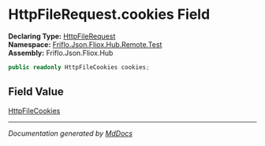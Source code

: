 ﻿<!--  
  <auto-generated>   
    The contents of this file were generated by a tool.  
    Changes to this file may be list if the file is regenerated  
  </auto-generated>   
-->

# HttpFileRequest.cookies Field

**Declaring Type:** [HttpFileRequest](../index.md)  
**Namespace:** [Friflo.Json.Fliox.Hub.Remote.Test](../../index.md)  
**Assembly:** Friflo.Json.Fliox.Hub

```csharp
public readonly HttpFileCookies cookies;
```

## Field Value

[HttpFileCookies](../../HttpFileCookies/index.md)

___

*Documentation generated by [MdDocs](https://github.com/ap0llo/mddocs)*
